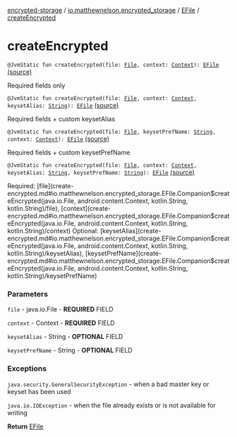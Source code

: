 [encrypted-storage](../../index.md) / [io.matthewnelson.encrypted_storage](../index.md) / [EFile](index.md) / [createEncrypted](./create-encrypted.md)

# createEncrypted

`@JvmStatic fun createEncrypted(file: `[`File`](https://docs.oracle.com/javase/6/docs/api/java/io/File.html)`, context: `[`Context`](https://developer.android.com/reference/android/content/Context.html)`): `[`EFile`](index.md) [(source)](https://github.com/05nelsonm/encrypted-storage/blob/master/encrypted-storage/src/main/java/io/matthewnelson/encrypted_storage/EFile.kt#L31)

Required fields only

`@JvmStatic fun createEncrypted(file: `[`File`](https://docs.oracle.com/javase/6/docs/api/java/io/File.html)`, context: `[`Context`](https://developer.android.com/reference/android/content/Context.html)`, keysetAlias: `[`String`](https://kotlinlang.org/api/latest/jvm/stdlib/kotlin/-string/index.html)`): `[`EFile`](index.md) [(source)](https://github.com/05nelsonm/encrypted-storage/blob/master/encrypted-storage/src/main/java/io/matthewnelson/encrypted_storage/EFile.kt#L39)

Required fields + custom keysetAlias

`@JvmStatic fun createEncrypted(file: `[`File`](https://docs.oracle.com/javase/6/docs/api/java/io/File.html)`, keysetPrefName: `[`String`](https://kotlinlang.org/api/latest/jvm/stdlib/kotlin/-string/index.html)`, context: `[`Context`](https://developer.android.com/reference/android/content/Context.html)`): `[`EFile`](index.md) [(source)](https://github.com/05nelsonm/encrypted-storage/blob/master/encrypted-storage/src/main/java/io/matthewnelson/encrypted_storage/EFile.kt#L47)

Required fields + custom keysetPrefName

`@JvmStatic fun createEncrypted(file: `[`File`](https://docs.oracle.com/javase/6/docs/api/java/io/File.html)`, context: `[`Context`](https://developer.android.com/reference/android/content/Context.html)`, keysetAlias: `[`String`](https://kotlinlang.org/api/latest/jvm/stdlib/kotlin/-string/index.html)`, keysetPrefName: `[`String`](https://kotlinlang.org/api/latest/jvm/stdlib/kotlin/-string/index.html)`): `[`EFile`](index.md) [(source)](https://github.com/05nelsonm/encrypted-storage/blob/master/encrypted-storage/src/main/java/io/matthewnelson/encrypted_storage/EFile.kt#L66)

Required: [file](create-encrypted.md#io.matthewnelson.encrypted_storage.EFile.Companion$createEncrypted(java.io.File, android.content.Context, kotlin.String, kotlin.String)/file), [context](create-encrypted.md#io.matthewnelson.encrypted_storage.EFile.Companion$createEncrypted(java.io.File, android.content.Context, kotlin.String, kotlin.String)/context)
Optional: [keysetAlias](create-encrypted.md#io.matthewnelson.encrypted_storage.EFile.Companion$createEncrypted(java.io.File, android.content.Context, kotlin.String, kotlin.String)/keysetAlias), [keysetPrefName](create-encrypted.md#io.matthewnelson.encrypted_storage.EFile.Companion$createEncrypted(java.io.File, android.content.Context, kotlin.String, kotlin.String)/keysetPrefName)

### Parameters

`file` - java.io.File - **REQUIRED** FIELD

`context` - Context - **REQUIRED** FIELD

`keysetAlias` - String - **OPTIONAL** FIELD

`keysetPrefName` - String - **OPTIONAL** FIELD

### Exceptions

`java.security.GeneralSecurityException` - when a bad master key or keyset has been used

`java.io.IOException` - when the file already exists or is not available for writing

**Return**
[EFile](index.md)

